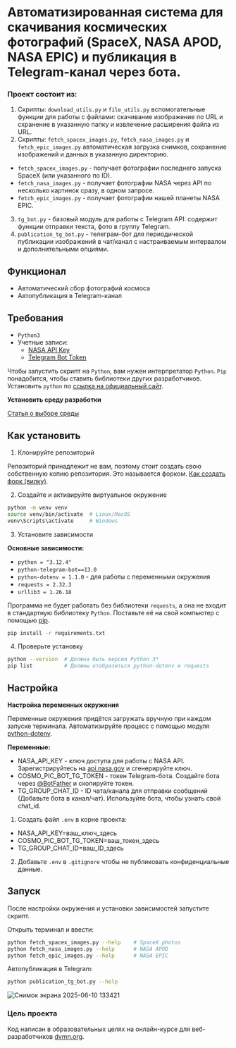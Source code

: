# Автоматизированная система для скачивания космических фотографий (SpaceX, NASA APOD, NASA EPIC) и публикация в Telegram-канал через бота.
### Проект состоит из:
1. Скрипты: `download_utils.py` и `file_utils.py` вспомогательные функции для работы с файлами: скачивание изображение по URL и схранение в указанную папку и извлечение расширения файла из URL.
2. Скрипты: `fetch_spacex_images.py`, `fetch_nasa_images.py` и `fetch_epic_images.py` автоматическая загрузка снимков, сохранение изображений и данных в указанную директорию.
- `fetch_spacex_images.py` - получает фотографии последнего запуска SpaceX (или указанного по ID).
- `fetch_nasa_images.py` - получает фотографии NASA через API по несколько картинок сразу, в одном запросе.
- `fetch_epic_images.py` - получает фотографии нашей планеты NASA EPIC.
3. `tg_bot.py` - базовый модуль для работы с Telegram API: содержит функции отправки текста, фото в группу Telegram.
4. `publication_tg_bot.py` - телеграм-бот для периодической публикации изображений в чат/канал с настраиваемым интервалом и дополнительными опциями.

## Функционал
- Автоматический сбор фотографий космоса
- Автопубликация в Telegram-канал


## Требования
- `Python3`
- Учетные записи:
    - [NASA API Key](https://api.nasa.gov/)
    - [Telegram Bot Token](https://way23.ru/регистрация-бота-в-telegram.html)

Чтобы запустить скрипт на `Python`, вам нужен интерпретатор `Python`. `Pip` понадобится, чтобы ставить библиотеки других разработчиков.
Установить `python` по [ссылка на официальный сайт](https://www.python.org/).

**Установить среду разработки**

[Статья о выборе среды](https://tproger.ru/articles/python-ide)

## Как установить
1. Клонируйте репозиторий

Репозиторий принадлежит не вам, поэтому стоит создать свою собственную копию репозитория. Это называется форком. [Как создать форк (вилку)](https://docs.github.com/ru/pull-requests/collaborating-with-pull-requests/working-with-forks/fork-a-repo).

2. Создайте и активируйте виртуальное окружение

```bash
python -m venv venv
source venv/bin/activate  # Linux/MacOS
venv\Scripts\activate     # Windows
```

3. Установите зависимости

**Основные зависимости:**
- `python = "3.12.4"`
- `python-telegram-bot==13.0`
- `python-dotenv = 1.1.0` - для работы с переменными окружения
- `requests = 2.32.3`
- `urllib3 = 1.26.18`

Программа не будет работать без библиотеки `requests`, а она не входит в стандартную библиотеку `Python`. Поставьте её на свой компьютер с помощью [pip](https://dvmn.org/encyclopedia/pip/pip_basic_usage/).

```bash
pip install -r requirements.txt
```

4. Проверьте установку
```bash
python --version  # Должна быть версия Python 3*
pip list          # Должны отобразиться python-dotenv и requests
```

## Настройка

**Настройка переменных окружения**

Переменные окружения придётся загружать вручную при каждом запуске терминала. Автоматизируйте процесс с помощью модуля [python-dotenv](https://pypi.org/project/python-dotenv/0.9.1/).

**Переменные:**
- NASA_API_KEY - ключ доступа для работы с NASA API. Зарегистрируйтесь на [api.nasa.gov](https://api.nasa.gov/) и сгенерируйте ключ.
- COSMO_PIC_BOT_TG_TOKEN - токен Telegram-бота. Создайте бота через [@BotFather](https://t.me/BotFather) и скопируйте токен.
- TG_GROUP_CHAT_ID - ID чата/канала для отправки сообщений (Добавьте бота в канал/чат). Используйте бота, чтобы узнать свой chat_id.

1. Создать файл `.env` в корне проекта:
- NASA_API_KEY=ваш_ключ_здесь
- COSMO_PIC_BOT_TG_TOKEN=ваш_токен_здесь
- TG_GROUP_CHAT_ID=ваш_ID_здесь

2. Добавьте `.env` в `.gitignore` чтобы не публиковать конфиденциальные данные.

## Запуск
После настройки окружения и установки зависимостей запустите скрипт.

Открыть терминал и ввести:
```bash
python fetch_spacex_images.py --help    # SpaceX photos
python fetch_nasa_images.py --help      # NASA APOD
python fetch_epic_images.py --help      # NASA EPIC
```

Автопубликация в Telegram:
```bash
python publication_tg_bot.py --help
```
![Снимок экрана 2025-06-10 133421](https://github.com/user-attachments/assets/ae06d403-aff3-47ab-b55d-0c2bb8d7cf23)


### Цель проекта

Код написан в образовательных целях на онлайн-курсе для веб-разработчиков [dvmn.org](https://dvmn.org/).
